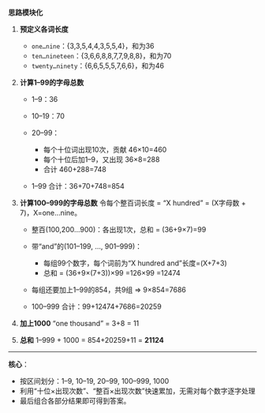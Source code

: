 **思路模块化**

1. **预定义各词长度**

    * `one…nine`：{3,3,5,4,4,3,5,5,4}，和为36
    * `ten…nineteen`：{3,6,6,8,8,7,7,9,8,8}，和为70
    * `twenty…ninety`：{6,6,5,5,5,7,6,6}，和为46

2. **计算1–99的字母总数**

    * 1–9：36
    * 10–19：70
    * 20–99：

        * 每个十位词出现10次，贡献 46×10=460
        * 每个十位后加1–9，又出现 36×8=288
        * 合计 460+288=748
    * 1–99 合计：36+70+748=854

3. **计算100–999的字母总数**
   令每个整百词长度 = “X hundred” = (X字母数 + 7)，X=one…nine。

    * 整百(100,200…900)：各出现1次，总和 = (36+9×7)=99
    * 带“and”的(101–199, …, 901–999)：

        * 每组99个数字，每个词前为“X hundred and”长度=(X+7+3)
        * 总和 = (36+9×(7+3))×99 =126×99 =12474
    * 每组还要加上1–99的854，共9组 ⇒ 9×854=7686
    * 100–999 合计：99+12474+7686=20259

4. **加上1000**
   “one thousand” = 3+8 = 11

5. **总和**
   1–999 + 1000 = 854+20259+11 = **21124**

---

**核心**：

* 按区间划分：1–9, 10–19, 20–99, 100–999, 1000
* 利用“十位×出现次数”、“整百×出现次数”快速累加，无需对每个数字逐字处理
* 最后组合各部分结果即可得到答案。
